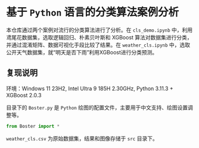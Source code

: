 # 基于 `Python` 语言的分类算法案例分析

本仓库通过两个案例对流行的分类算法进行了分析。在 `cls_demo.ipynb` 中，利用鸢尾花数据集，选取逻辑回归、朴素贝叶斯和 XGBoost 算法对数据集进行分类，并通过混淆矩阵、数据可视化手段比较了结果。在 `weather_cls.ipynb` 中，选取公开天气数据集，就“明天是否下雨”利用XGBoost进行分类预测。

## 复现说明

环境：Windows 11 23H2, Intel Ultra 9 185H 2.30GHz, Python 3.11.3 + XGBoost 2.0.3

目录下的 `Boster.py` 是 `Python` 绘图的配置文件，主要用于中文支持、绘图设置调整等。

```python
from Boster import *
```

`weather_cls.csv` 为原始数据集，结果和图像存储于 `src` 目录下。
